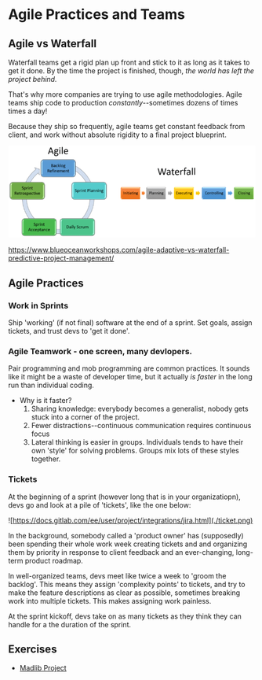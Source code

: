 # Agile Practices and Teams

## Agile vs Waterfall

Waterfall teams get a rigid plan up front and stick to it as long as it takes to get it done. By the time the project is finished, though, _the world has left the project behind._

That's why more companies are trying to use agile methodologies. Agile teams ship code to production _constantly_--sometimes dozens of times times a day!

Because they ship so frequently, agile teams get constant feedback from client, and work without absolute rigidity to a final project blueprint.

![](./agile.png)

https://www.blueoceanworkshops.com/agile-adaptive-vs-waterfall-predictive-project-management/

## Agile Practices

### Work in Sprints
 Ship 'working' (if not final) software at the end of a sprint. Set goals, assign tickets, and trust devs to 'get it done'.

### Agile Teamwork - one screen, many devlopers.

Pair programming and mob programming are common practices. It sounds like it might be a waste of developer time, but it actually _is faster_ in the long run than individual coding. 

- Why is it faster?
    1) Sharing knowledge: everybody becomes a generalist, nobody gets stuck into a corner of the project.
    1) Fewer distractions--continuous communication requires continuous focus
    1) Lateral thinking is easier in groups. Individuals tends to have their own 'style' for solving problems. Groups mix lots of these styles together.

### Tickets

At the beginning of a sprint (however long that is in your organizatiopn), devs go and look at a pile of 'tickets', like the one below:

![https://docs.gitlab.com/ee/user/project/integrations/jira.html](./ticket.png)


In the background, somebody called a 'product owner' has (supposedly) been spending their whole work week creating tickets and and organizing them by priority in response to client feedback and an ever-changing, long-term product roadmap.

In well-organized teams, devs meet like twice a week to 'groom the backlog'. This means they assign 'complexity points' to tickets, and try to make the feature descriptions as clear as possible, sometimes breaking work into multiple tickets. This makes assigning work painless.

At the sprint kickoff, devs take on as many tickets as they think they can handle for a the duration of the sprint.

## Exercises
    
- [Madlib Project](./exercises/PROJECT-madlib-challenge.md)
